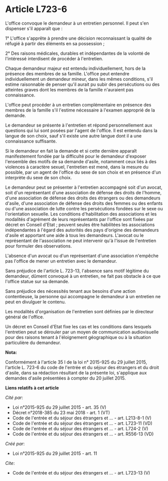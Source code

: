 # Article L723-6

L'office convoque le demandeur à un entretien personnel. Il peut s'en dispenser s'il apparaît que : 

1° L'office s'apprête à prendre une décision reconnaissant la qualité de réfugié à partir des éléments en sa possession ; 

2° Des raisons médicales, durables et indépendantes de la volonté de l'intéressé interdisent de procéder à l'entretien. 

Chaque demandeur majeur est entendu individuellement, hors de la présence des membres de sa famille. L'office peut entendre
individuellement un demandeur mineur, dans les mêmes conditions, s'il estime raisonnable de penser qu'il aurait pu subir des
persécutions ou des atteintes graves dont les membres de la famille n'auraient pas connaissance. 

L'office peut procéder à un entretien complémentaire en présence des membres de la famille s'il l'estime nécessaire à
l'examen approprié de la demande. 

Le demandeur se présente à l'entretien et répond personnellement aux questions qui lui sont posées par l'agent de l'office.
Il est entendu dans la langue de son choix, sauf s'il existe une autre langue dont il a une connaissance suffisante. 

Si le demandeur en fait la demande et si cette dernière apparaît manifestement fondée par la difficulté pour le demandeur
d'exposer l'ensemble des motifs de sa demande d'asile, notamment ceux liés à des violences à caractère sexuel, l'entretien
est mené, dans la mesure du possible, par un agent de l'office du sexe de son choix et en présence d'un interprète du sexe de
son choix. 

Le demandeur peut se présenter à l'entretien accompagné soit d'un avocat, soit d'un représentant d'une association de défense
des droits de l'homme, d'une association de défense des droits des étrangers ou des demandeurs d'asile, d'une association de
défense des droits des femmes ou des enfants ou d'une association de lutte contre les persécutions fondées sur le sexe ou
l'orientation sexuelle. Les conditions d'habilitation des associations et les modalités d'agrément de leurs représentants par
l'office sont fixées par décret en Conseil d'Etat ; peuvent seules être habilitées les associations indépendantes à l'égard
des autorités des pays d'origine des demandeurs d'asile et apportant une aide à tous les demandeurs. L'avocat ou le
représentant de l'association ne peut intervenir qu'à l'issue de l'entretien pour formuler des observations. 

L'absence d'un avocat ou d'un représentant d'une association n'empêche pas l'office de mener un entretien avec le demandeur. 

Sans préjudice de l'article L. 723-13, l'absence sans motif légitime du demandeur, dûment convoqué à un entretien, ne fait
pas obstacle à ce que l'office statue sur sa demande. 

Sans préjudice des nécessités tenant aux besoins d'une action contentieuse, la personne qui accompagne le demandeur à un
entretien ne peut en divulguer le contenu. 

Les modalités d'organisation de l'entretien sont définies par le directeur général de l'office. 

Un décret en Conseil d'Etat fixe les cas et les conditions dans lesquels l'entretien peut se dérouler par un moyen de
communication audiovisuelle pour des raisons tenant à l'éloignement géographique ou à la situation particulière du demandeur.

**Nota:**

Conformément à l'article 35 I de la loi n° 2015-925 du 29 juillet 2015, l'article L. 723-6 du code de l'entrée et du séjour
des étrangers et du droit d'asile, dans sa rédaction résultant de la présente loi, s'applique aux demandes d'asile présentées
à compter du 20 juillet 2015.

**Liens relatifs à cet article**

_Cité par_:

  - Loi n°2015-925 du 29 juillet 2015 - art. 35 (V)
  - Décret n°2018-385 du 23 mai 2018 - art. 1 (VT)
  - Code de l'entrée et du séjour des étrangers et ... - art. L213-8-1 (V)
  - Code de l'entrée et du séjour des étrangers et ... - art. L723-11 (VD)
  - Code de l'entrée et du séjour des étrangers et ... - art. L724-2 (V)
  - Code de l'entrée et du séjour des étrangers et ... - art. R556-13 (VD)

_Créé par_:

  - Loi n°2015-925 du 29 juillet 2015 - art. 11

_Cite_:

  - Code de l'entrée et du séjour des étrangers et ... - art. L723-13 (V)
